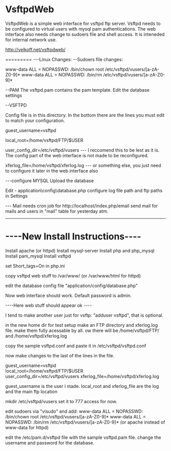 VsftpdWeb
=========
VsftpdWeb is a simple web interface for vsftpd ftp server.
Vsftpd needs to be configured to virtual users with mysql pam authentications.
The web interface also needs change to sudoers file and shell access.
It is inteneded for internal network use.

http://velkoff.net/vsftpdweb/

=========
---Linux Changes: 
--Sudoers file changes: 

www-data ALL = NOPASSWD: /bin/chown root /etc/vsftpd/vusers/[a-zA-Z0-9]*
www-data ALL = NOPASSWD: /bin/rm /etc/vsftpd/vusers/[a-zA-Z0-9]*

--PAM 
The vsftpd.pam contains the pam template.
Edit the database settings

--VSFTPD

Config file is in this directory.
In the bottom there are the lines you must edit to match your configuration.

  guest_username=vsftpd
  
  local_root=/home/vsftpd/FTP/$USER 

user_config_dir=/etc/vsftpd/vusers --- I reccomend this to be lest as it is. 
  The config part of the web interface is not made to be reconfigured.
  
xferlog_file=/home/vsftpd/xferlog.log --- or something else, you just need to configure it later in the web interface also



---configure MYSQL
Upload the database

Edit - application\config\database.php
 configure log file path and ftp paths in Settings

 
--- Mail
needs cron job for http://localhost/index.php/email
send mail for mails and users in "mail" table for yesterday atm.

--------------------------------
----New Install Instructions----
==========

Install apache (or httpd)
Install mysql-server
Install php and php_mysql
Install pam_mysql
Install vsftpd

set Short_tags=On in php.ini

copy vsftpd web stuff to /var/www/ (or /var/www/html for httpd)

edit the database config file "application/config/database.php" 

Now web interface should work. Default password is admin.

----Here web stuff should appear ok ----

I tend to make another user just for vsftp:  "adduser vsftpd", that is optional.

in the new home dir for test setup make an FTP directory and xferlog.log file. make them fully acessable by all.
ow there will be /home/vsftpd/FTP/ and /home/vsftpd/xferlog.log

copy the sample vsftpd.conf and paste it in /etc/vsftpd/vsftpd.conf

now make changes to the last of the lines in the file.

guest_username=vsftpd          
local_root=/home/vsftpd/FTP/$USER         
user_config_dir=/etc/vsftpd/vusers
xferlog_file=/home/vsftpd/xferlog.log

guest_username is the user i made.
local_root and xferlog_file are the log and the main ftp location


mkdir /etc/vsftpd/vusers
set it to 777 access for now.

edit sudoers via "visudo" and add:
www-data ALL = NOPASSWD: /bin/chown root /etc/vsftpd/vusers/[a-zA-Z0-9]* 
www-data ALL = NOPASSWD: /bin/rm /etc/vsftpd/vusers/[a-zA-Z0-9]* 
(or apache instead of www-data for httpd)

edit the /etc/pam.d/vsftpd file with the sample vsftpd.pam file. change the username and password for the database.


